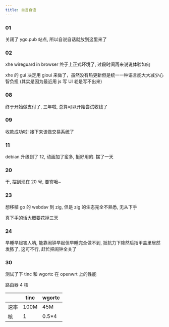 ```yaml
---
title: 自言自语
---
```


### 01

关闭了 ygo.pub 站点, 所以自说自话就放到这里来了

### 02

xhe wireguard in browser 终于上正式环境了, 过段时间再来说说体验如何

xhe 的 gui 决定用 gioui 来做了，虽然没有热更新但是统一一种语言能大大减少心智负担 (其实是因为最近用 js 写 UI 老是写不出来)

### 08

终于开始做支付了, 三年啦, 总算可以开始尝试收钱了

### 09

收款成功啦! 接下来该做交易系统了

### 11

debian 升级到了 12, 动画加了蛮多, 挺好用的. 摆了一天

### 20

干, 摆到现在 20 号, 要寄哦~

### 23

想移植 go 的 webdav 到 zig, 但是 zig 的生态完全不熟悉, 无从下手

真下手的话大概要花掉三天

### 24

早睡早起害人呐, 能靠闹钟早起但早睡完全做不到, 抵抗力下降然后指甲盖里居然发脓了,
这可不行, 赶忙把闹钟全关了

### 30

测试了下 tinc 和 wgortc 在 openwrt 上的性能

路由器 4 核

|      | tinc | wgortc |
| ---- | ---- | ------ |
| 速率 | 100M | 45M    |
| 核   | 1    | 0.5\*4 |
